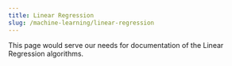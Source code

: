 ```yaml
---
title: Linear Regression
slug: /machine-learning/linear-regression
---
```


This page would serve our needs for documentation of the Linear Regression algorithms.